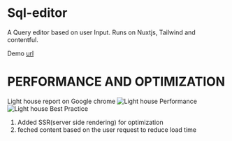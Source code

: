 # Sql-editor

A Query editor based on user Input. Runs on Nuxtjs, Tailwind and contentful.

Demo [url](https://kind-colden-5cf068.netlify.app/) 

# PERFORMANCE AND OPTIMIZATION

Light house report on Google chrome
![Light house Performance](https://res.cloudinary.com/dhootdh4f/image/upload/v1627685080/Screenshot_2021-07-30_at_23.37.21_jz6zcj.png)
![Light house Best Practice](https://res.cloudinary.com/dhootdh4f/image/upload/v1627685080/Screenshot_2021-07-30_at_23.37.45_kbvur7.png)


1. Added SSR(server side rendering) for optimization
2. feched content based on the user request to reduce load time

